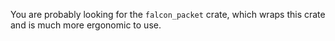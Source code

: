 You are probably looking for the `falcon_packet` crate, which wraps this crate and is much more ergonomic to use.

